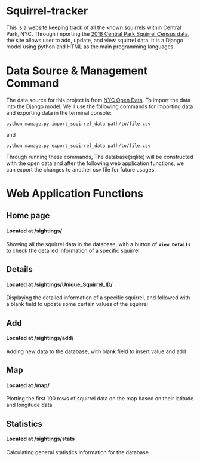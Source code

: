 # Squirrel-tracker
This is a website keeping track of all the known squirrels within Central Park, NYC. Through importing the <a href='https://data.cityofnewyork.us/Environment/2018-Central-Park-Squirrel-Census-Squirrel-Data/vfnx-vebw'>2018 Central Park Squirrel Census data</a>, the site allows user to add, update, and view squirrel data. It is a Django model using python and HTML as the main programming languages.

# Data Source & Management Command
The data source for this project is from <a href='https://opendata.cityofnewyork.us/'>NYC Open Data</a>. To import the data into the Django model, We'll use the following commands for importing data and exporting data in the terminal console:
```shell
python manage.py import_suqirrel_data path/to/file.csv
```
and
```shell
python manage.py export_suqirrel_data path/to/file.csv
```
Through running these commands, The database(sqlite) will be constructed with the open data and after the following web application functions, we can export the changes to another csv file for future usages.

# Web Application Functions

## Home page 
#### Located at /sightings/
Showing all the squirrel data in the database, with a button of <b>```View Details```</b> to check the detailed information of a specific squirrel

## Details
#### Located at /sightings/Unique_Squirrel_ID/
Displaying the detailed information of a specific squirrel, and followed with a blank field to update some certain values of the squirrel

## Add
#### Located at /sightings/add/
Adding new data to the database, with blank field to insert value and add

## Map
#### Located at /map/
Plotting the first 100 rows of squirrel data on the map based on their latitude and longitude data

## Statistics
#### Located at /sightings/stats
Calculating general statistics information for the database
